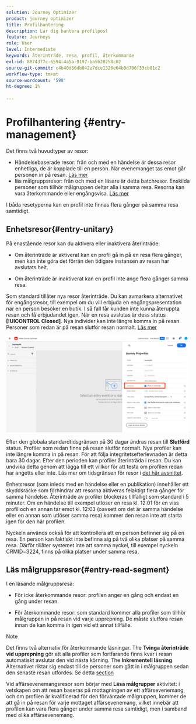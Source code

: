 ```yaml
---
solution: Journey Optimizer
product: journey optimizer
title: Profilhantering
description: Lär dig hantera profilpost
feature: Journeys
role: User
level: Intermediate
keywords: återinträde, resa, profil, återkommande
exl-id: 8874377c-6594-4a5a-9197-ba5b28258c02
source-git-commit: c4b40d66db042e7dce1326e64b9d706f33cb01c2
workflow-type: tm+mt
source-wordcount: '598'
ht-degree: 1%

---
```



# Profilhantering {#entry-management}

Det finns två huvudtyper av resor:

* Händelsebaserade resor: från och med en händelse är dessa resor enhetliga, de är kopplade till en person. När evenemanget tas emot går personen in på resan. [Läs mer](#entry-unitary)
* läs målgruppsresor: från och med en läsare är detta batchresor. Enskilda personer som tillhör målgruppen deltar alla i samma resa. Resorna kan vara återkommande eller engångsvisa. [Läs mer](#entry-read-segment)

I båda resetyperna kan en profil inte finnas flera gånger på samma resa samtidigt.

## Enhetsresor{#entry-unitary}

På enastående resor kan du aktivera eller inaktivera återinträde:

* Om återinträde är aktiverat kan en profil gå in på en resa flera gånger, men kan inte göra det förrän den tidigare instansen av resan har avslutats helt.

* Om återinträde är inaktiverat kan en profil inte ange flera gånger samma resa.

Som standard tillåter nya resor återinträde. Du kan avmarkera alternativet för engångsresor, till exempel om du vill erbjuda en engångspresentation när en person besöker en butik. I så fall får kunden inte kunna återuppta resan och få erbjudandet igen. När en resa avslutas är dess status **[!UICONTROL Closed]**. Nya individer kan inte längre komma in på resan. Personer som redan är på resan slutför resan normalt. [Läs mer](journey-gs.md#entrance)

![](assets/journey-re-entrance.png)

Efter den globala standardtidsgränsen på 30 dagar ändras resan till **Slutförd** status. Profiler som redan finns på resan slutför normalt. Nya profiler kan inte längre komma in på resan. För att följa integritetsefterlevnaden är detta bara 30 dagar. Efter den perioden kan profiler återinträda i resan. Du kan undvika detta genom att lägga till ett villkor för att testa om profilen redan har angetts eller inte. Läs mer om tidsgränsen för resor i [det här avsnittet](journey-gs.md#global_timeout).

<!--
Due to the 30-day journey timeout, when journey re-entrance is not allowed, we cannot make sure the re-entrance blocking will work more than 30 days. Indeed, as we remove all information about persons who entered the journey 30 days after they enter, we cannot know the person entered previously, more than 30 days ago. -->

Enhetsresor (som inleds med en händelse eller en publikation) innehåller ett skyddsräcke som förhindrar att resorna aktiveras felaktigt flera gånger för samma händelse. Återinträde av profiler blockeras tillfälligt som standard i 5 minuter. Om en händelse till exempel utlöser en resa kl. 12:01 för en viss profil och en annan tar emot kl. 12:03 (oavsett om det är samma händelse eller en annan som utlöser samma resa) kommer den resan inte att starta igen för den här profilen.

Nyckeln används också för att kontrollera att en person befinner sig på en resa. En person kan faktiskt inte befinna sig på två olika platser på samma resa. Därför tillåter systemet inte att samma nyckel, till exempel nyckeln CRMID=3224, finns på olika platser under samma resa.

## Läs målgruppsresor{#entry-read-segment}

I en läsande målgruppsresa:

* För icke återkommande resor: profilen anger en gång och endast en gång under resan.

* För återkommande resor: som standard kommer alla profiler som tillhör målgruppen in på resan vid varje upprepning. De måste slutföra resan innan de kan komma in igen vid ett annat tillfälle.

>[!NOTE]
>
>Det finns två alternativ för återkommande läsningar. The **Tvinga återinträde vid upprepning** gör att alla profiler som fortfarande finns kvar i resan automatiskt avslutar den vid nästa körning. The **Inkrementell läsning** Alternativet riktar sig endast till de personer som gått in i målgruppen sedan den senaste resan utfördes. Se detta [section](../building-journeys/read-audience.md#configuring-segment-trigger-activity)

Vid affärsevenemangsresor som börjar med **Läsa målgrupper** aktivitet: i vetskapen om att resan baseras på mottagningen av ett affärsevenemang, och om profilen är kvalificerad för den förväntade målgruppen, kommer de att gå in på resan för varje mottaget affärsevenemang, vilket innebär att profilen kan vara flera gånger under samma resa samtidigt, men i samband med olika affärsevenemang.
